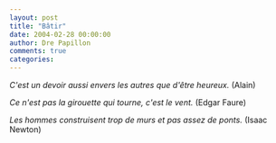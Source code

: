 ```yaml
---
layout: post
title: "Bâtir"
date: 2004-02-28 00:00:00
author: Dre Papillon
comments: true
categories: 
---
```



*C'est un devoir aussi envers les autres que d'être heureux.*  (Alain)

*Ce n'est pas la girouette qui tourne, c'est le vent.*  (Edgar Faure)

*Les hommes construisent trop de murs et pas assez de ponts.*  (Isaac Newton)